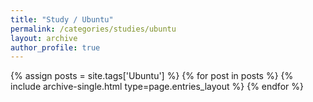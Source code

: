```yaml
---
title: "Study / Ubuntu"
permalink: /categories/studies/ubuntu
layout: archive
author_profile: true
---
```


{% assign posts = site.tags['Ubuntu'] %}
{% for post in posts %} 
        {% include archive-single.html type=page.entries_layout %}
{% endfor %}